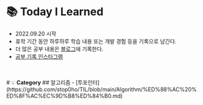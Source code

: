 # 📚 <b>Today I Learned</b>
- 2022.09.20 시작
- 휴학 기간 동안 하루하루 학습 내용 또는 개발 경험 등을 기록으로 남긴다.  
- 더 많은 공부 내용은 [블로그](https://jyostudy.tistory.com/)에 기록한다.
- [공부 기록 인스타그램](https://www.instagram.com/jyovelop/)
<br/>
<br/>
# 💡 <b>Category</b>  
## 알고리즘  
- [투포인터](https://github.com/stop0ho/TIL/blob/main/Algorithm/%ED%88%AC%20%ED%8F%AC%EC%9D%B8%ED%84%B0.md)